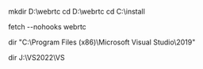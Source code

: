 mkdir D:\webrtc
cd D:\webrtc
cd C:\install

fetch --nohooks webrtc


dir "C:\Program Files (x86)\Microsoft Visual Studio\2019"

dir J:\VS2022\VS


